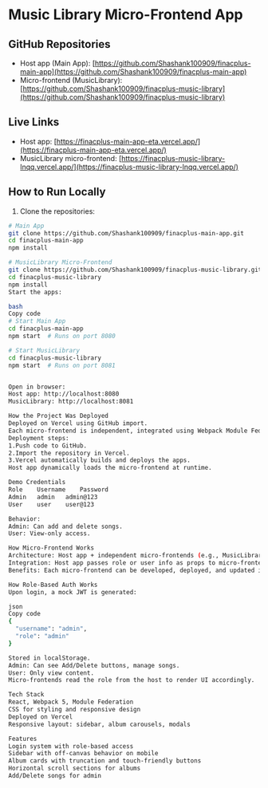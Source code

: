 # Music Library Micro-Frontend App

## GitHub Repositories
- Host app (Main App): [https://github.com/Shashank100909/finacplus-main-app](https://github.com/Shashank100909/finacplus-main-app)  
- Micro-frontend (MusicLibrary): [https://github.com/Shashank100909/finacplus-music-library](https://github.com/Shashank100909/finacplus-music-library)


## Live Links
- Host app: [https://finacplus-main-app-eta.vercel.app/](https://finacplus-main-app-eta.vercel.app/)  
- MusicLibrary micro-frontend: [https://finacplus-music-library-lnqq.vercel.app/](https://finacplus-music-library-lnqq.vercel.app/)


## How to Run Locally
1. Clone the repositories:
```bash
# Main App
git clone https://github.com/Shashank100909/finacplus-main-app.git
cd finacplus-main-app
npm install

# MusicLibrary Micro-Frontend
git clone https://github.com/Shashank100909/finacplus-music-library.git
cd finacplus-music-library
npm install
Start the apps:

bash
Copy code
# Start Main App
cd finacplus-main-app
npm start  # Runs on port 8080

# Start MusicLibrary
cd finacplus-music-library
npm start  # Runs on port 8081


Open in browser:
Host app: http://localhost:8080
MusicLibrary: http://localhost:8081

How the Project Was Deployed
Deployed on Vercel using GitHub import.
Each micro-frontend is independent, integrated using Webpack Module Federation.
Deployment steps:
1.Push code to GitHub.
2.Import the repository in Vercel.
3.Vercel automatically builds and deploys the apps.
Host app dynamically loads the micro-frontend at runtime.

Demo Credentials
Role	Username	Password
Admin	admin	admin@123
User	user	user@123

Behavior:
Admin: Can add and delete songs.
User: View-only access.

How Micro-Frontend Works
Architecture: Host app + independent micro-frontends (e.g., MusicLibrary) via Module Federation.
Integration: Host app passes role or user info as props to micro-frontends.
Benefits: Each micro-frontend can be developed, deployed, and updated independently.

How Role-Based Auth Works
Upon login, a mock JWT is generated:

json
Copy code
{
  "username": "admin",
  "role": "admin"
}

Stored in localStorage.
Admin: Can see Add/Delete buttons, manage songs.
User: Only view content.
Micro-frontends read the role from the host to render UI accordingly.

Tech Stack
React, Webpack 5, Module Federation
CSS for styling and responsive design
Deployed on Vercel
Responsive layout: sidebar, album carousels, modals

Features
Login system with role-based access
Sidebar with off-canvas behavior on mobile
Album cards with truncation and touch-friendly buttons
Horizontal scroll sections for albums
Add/Delete songs for admin